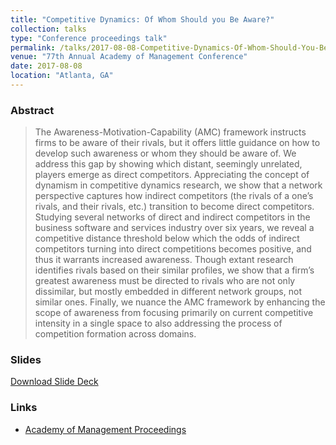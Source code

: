 ```yaml
---
title: "Competitive Dynamics: Of Whom Should you Be Aware?"
collection: talks
type: "Conference proceedings talk"
permalink: /talks/2017-08-08-Competitive-Dynamics-Of-Whom-Should-You-Be-Aware
venue: "77th Annual Academy of Management Conference"
date: 2017-08-08
location: "Atlanta, GA"
---
```


### Abstract 
> The Awareness-Motivation-Capability (AMC) framework instructs firms to be aware of their rivals, but it offers little guidance on how to develop such awareness or whom they should be aware of. 
> We address this gap by showing which distant, seemingly unrelated, players emerge as direct competitors. Appreciating the concept of dynamism in competitive dynamics research, we show that a network perspective captures how indirect competitors (the rivals of a one’s rivals, and their rivals, etc.) transition to become direct competitors. Studying several networks of direct and indirect competitors in the business software and services industry over six years, we reveal a competitive distance threshold below which the odds of indirect competitors turning into direct competitions becomes positive, and thus it warrants increased awareness. Though extant research identifies rivals based on their similar profiles, we show that a firm’s greatest awareness must be directed to rivals who are not only dissimilar, but mostly embedded in different network groups, not similar ones. Finally, we nuance the AMC framework by enhancing the scope of awareness from focusing primarily on current competitive intensity in a single space to also addressing the process of competition formation across domains.

### Slides
[Download Slide Deck](/files/AOM_20170808_Downing_Kang_Markman_v2.pdf "Competitive Dynamics: Of Whom Should you Be Aware? Presentation Slides")

### Links
* [Academy of Management Proceedings](http://proceedings.aom.org/content/2017/1/16381)
